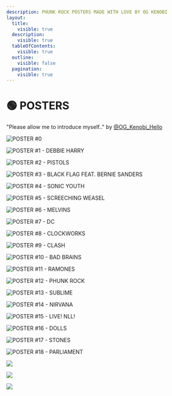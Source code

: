 ```yaml
---
description: PHUNK ROCK POSTERS MADE WITH LOVE BY OG KENOBI
layout:
  title:
    visible: true
  description:
    visible: true
  tableOfContents:
    visible: true
  outline:
    visible: false
  pagination:
    visible: true
---
```


# 🟢 POSTERS

"Please allow me to introduce myself.." by [@OG\_Kenobi\_Hello](https://twitter.com/OG\_Kenobi\_Hello)

![POSTER #0](<../../.gitbook/assets/unnamed (97).png>)

![POSTER #1 - DEBBIE HARRY](<../../.gitbook/assets/unnamed (99).png>)

![POSTER #2 - PISTOLS](<../../.gitbook/assets/unnamed (98).png>)

![POSTER #3 - BLACK FLAG FEAT. BERNIE SANDERS](<../../.gitbook/assets/unnamed (100).png>)

![POSTER #4 - SONIC YOUTH](<../../.gitbook/assets/unnamed - 2022-04-14T230451.233.png>)

![POSTER #5 - SCREECHING WEASEL](<../../.gitbook/assets/unnamed - 2022-04-14T230620.676.png>)

![POSTER #6 - MELVINS](<../../.gitbook/assets/unnamed - 2022-04-14T230720.331.png>)

![POSTER #7 - DC](<../../.gitbook/assets/unnamed - 2022-04-14T230813.809.png>)

![POSTER #8 - CLOCKWORKS](<../../.gitbook/assets/unnamed - 2022-04-14T230919.758.png>)

![POSTER #9 - CLASH](<../../.gitbook/assets/unnamed - 2022-04-14T231021.489.png>)

![POSTER #10 - BAD BRAINS](<../../.gitbook/assets/unnamed - 2022-04-14T231121.927.png>)

![POSTER #11 - RAMONES](<../../.gitbook/assets/unnamed - 2022-04-14T231234.524.png>)

![POSTER #12 - PHUNK ROCK](<../../.gitbook/assets/unnamed - 2022-04-14T231338.444.png>)

![POSTER #13 - SUBLIME](<../../.gitbook/assets/unnamed - 2022-04-14T231507.808.png>)

![POSTER #14 - NIRVANA](<../../.gitbook/assets/unnamed - 2022-04-14T231612.002.png>)

![POSTER #15 - LIVE! NLL!](<../../.gitbook/assets/unnamed - 2022-04-14T231702.377.png>)

![POSTER #16 - DOLLS](<../../.gitbook/assets/unnamed - 2022-04-14T231751.162.png>)

![POSTER #17 - STONES](<../../.gitbook/assets/unnamed - 2022-04-14T231839.407.png>)

![POSTER #18 - PARLIAMENT](<../../.gitbook/assets/unnamed - 2022-04-14T231953.856.png>)

![](<../../.gitbook/assets/unnamed - 2022-04-18T220227.217.png>)

![](<../../.gitbook/assets/unnamed - 2022-04-18T220238.179.png>)

![](<../../.gitbook/assets/unnamed - 2022-04-18T220245.917.png>)
